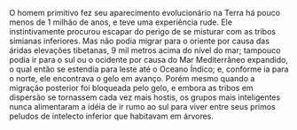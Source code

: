﻿O homem primitivo fez seu aparecimento evolucionário na Terra há pouco menos de 1 milhão de anos, e teve uma experiência rude. Ele instintivamente procurou escapar do perigo de se misturar com as tribos simianas inferiores. Mas não podia migrar para o oriente por causa das áridas elevações tibetanas, 9 mil metros acima do nível do mar; tampouco podia ir para o sul ou o ocidente por causa do Mar Mediterrâneo expandido, o qual então se estendia para leste até o Oceano Índico; e, conforme ia para o norte, ele encontrava o gelo em avanço. Porém mesmo quando a migração posterior foi bloqueada pelo gelo, e embora as tribos em dispersão se tornassem cada vez mais hostis, os grupos mais inteligentes nunca alimentaram a idéia de ir rumo ao sul para viver entre seus primos peludos de intelecto inferior que habitavam em árvores.